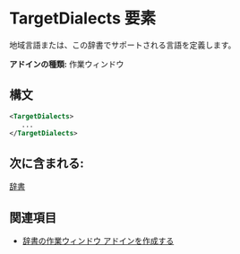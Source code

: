 # <a name="targetdialects-element"></a>TargetDialects 要素

地域言語または、この辞書でサポートされる言語を定義します。

**アドインの種類:** 作業ウィンドウ

## <a name="syntax"></a>構文

```XML
<TargetDialects>
   ...
</TargetDialects>
```

## <a name="contained-in"></a>次に含まれる:

[辞書](dictionary.md)

## <a name="see-also"></a>関連項目

- [辞書の作業ウィンドウ アドインを作成する](https://docs.microsoft.com/office/dev/add-ins/word/dictionary-task-pane-add-ins)
    
